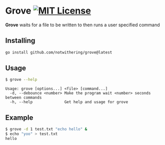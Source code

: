 # Grove [![MIT License](https://img.shields.io/badge/License-MIT-a10b31)](https://github.com/notwithering/grove/blob/main/LICENSE)

**Grove** waits for a file to be written to then runs a user specified command

## Installing
```bash
go install github.com/notwithering/grove@latest
```

## Usage
```bash
$ grove --help
```
```
Usage: grove [options...] <file> [command...]
  -d, --debounce <number> Make the program wait <number> seconds between commands
  -h, --help              Get help and usage for grove
```

## Example
```bash
$ grove -d 1 test.txt "echo hello" &
$ echo "yoo" > test.txt
hello
```